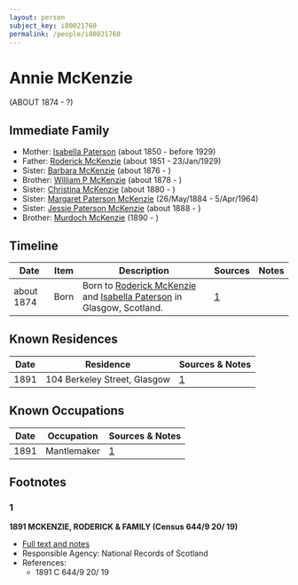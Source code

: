 ```yaml
---
layout: person
subject_key: i80021760
permalink: /people/i80021760
---
```


# Annie McKenzie
(ABOUT 1874 - ?)

## Immediate Family

* Mother: [Isabella Paterson](./@24882788@-isabella-paterson-b1850-d1929.md) (about 1850 - before 1929)
* Father: [Roderick McKenzie](./@76793596@-roderick-mckenzie-b1851-d1929-1-23.md) (about 1851 - 23/Jan/1929)
* Sister: [Barbara McKenzie](./@18932462@-barbara-mckenzie-b1876-d.md) (about 1876 - )
* Brother: [William P McKenzie](./@51734912@-william-p-mckenzie-b1878-d.md) (about 1878 - )
* Sister: [Christina McKenzie](./@25915316@-christina-mckenzie-b1880-d.md) (about 1880 - )
* Sister: [Margaret Paterson McKenzie](./@88610293@-margaret-paterson-mckenzie-b1884-5-26-d1964-4-5.md) (26/May/1884 - 5/Apr/1964)
* Sister: [Jessie Paterson McKenzie](./@2043547@-jessie-paterson-mckenzie-b1888-d.md) (about 1888 - )
* Brother: [Murdoch McKenzie](./@99087108@-murdoch-mckenzie-b1890-d.md) (1890 - )

## Timeline

Date | Item | Description | Sources | Notes
---|---|---|---|---
about 1874 | Born | Born to [Roderick McKenzie](./@76793596@-roderick-mckenzie-b1851-d1929-1-23.md) and [Isabella Paterson](./@24882788@-isabella-paterson-b1850-d1929.md) in Glasgow, Scotland. | [1](#1) | 

## Known Residences

Date | Residence | Sources & Notes
---|---|---
1891 | 104 Berkeley Street, Glasgow | [1](#1)

## Known Occupations

Date | Occupation | Sources & Notes
---|---|---
1891 | Mantlemaker | [1](#1)

## Footnotes

### 1

**1891 MCKENZIE, RODERICK & FAMILY (Census 644/9 20/ 19)**

* [Full text and notes](../sources/@45081620@-1891-mckenzie,-roderick-&-family-census-644-9-20-19-.md)
* Responsible Agency: National Records of Scotland
* References: 
  * 1891 C 644/9 20/ 19

